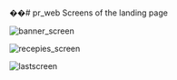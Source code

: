 ��#   p r _ w e b 
 
 Screens of the landing page

![banner_screen](https://github.com/Andreea-c30/pr_web/assets/84787381/d29dfc1d-4e4f-4636-bef3-c9abfa280d66)


![recepies_screen](https://github.com/Andreea-c30/pr_web/assets/84787381/4b23aa1c-67d2-4c88-82b9-3234ba8c17e5)


![lastscreen](https://github.com/Andreea-c30/pr_web/assets/84787381/0d9f9d55-b68d-4b49-a54f-9cac99af8d2f)


